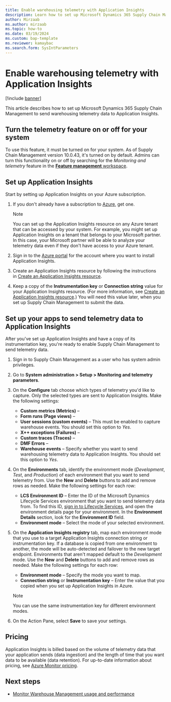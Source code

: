 ```yaml
---
title: Enable warehousing telemetry with Application Insights
description: Learn how to set up Microsoft Dynamics 365 Supply Chain Management to send warehousing telemetry data to Application Insights.
author: Mirzaab
ms.author: mirzaab
ms.topic: how-to
ms.date: 03/19/2024
ms.custom: bap-template
ms.reviewer: kamaybac
ms.search.form: SysIntParameters
---
```


# Enable warehousing telemetry with Application Insights

[!include [banner](../includes/banner.md)]

This article describes how to set up Microsoft Dynamics 365 Supply Chain Management to send warehousing telemetry data to Application Insights.

## Turn the telemetry feature on or off for your system

To use this feature, it must be turned on for your system. As of Supply Chain Management version 10.0.43, it's turned on by default. Admins can turn this functionality on or off by searching for the *Monitoring and telemetry* feature in the [**Feature management** workspace](../../fin-ops-core/fin-ops/get-started/feature-management/feature-management-overview.md).

## Set up Application Insights

Start by setting up Application Insights on your Azure subscription.

1. If you don't already have a subscription to [Azure](https://azure.microsoft.com/), get one.

    > [!NOTE]
    > You can set up the Application Insights resource on any Azure tenant that can be accessed by your system. For example, you might set up Application Insights on a tenant that belongs to your Microsoft partner. In this case, your Microsoft partner will be able to analyze your telemetry data even if they don't have access to your Azure tenant.

1. Sign in to the [Azure portal](https://portal.azure.com/) for the account where you want to install Application Insights.
1. Create an Application Insights resource by following the instructions in [Create an Application Insights resource](/azure/azure-monitor/app/create-new-resource).
1. Keep a copy of the **Instrumentation key** or **Connection string** value for your Application Insights resource. (For more information, see [Create an Application Insights resource](/azure/azure-monitor/app/create-new-resource).) You will need this value later, when you set up Supply Chain Management to submit the data.

## Set up your apps to send telemetry data to Application Insights

After you've set up Application Insights and have a copy of its instrumentation key, you're ready to enable Supply Chain Management to send telemetry data.

1. Sign in to Supply Chain Management as a user who has system admin privileges.
1. Go to **System administration \> Setup \> Monitoring and telemetry parameters**.
1. On the **Configure** tab choose which types of telemetry you'd like to capture. Only the selected types are sent to Application Insights. Make the following settings:

     <!--KFM: Details needed for each of the following. -->

    - **Custom metrics (Metrics)** – 
    - **Form runs (Page views)** – 
    - **User sessions (custom events)** – This must be enabled to capture warehouse events. You should set this option to *Yes*.
    - **X++ exceptions (Failures)** – 
    - **Custom traces (Traces)** – 
    - **DMF Errors** – 
    - **Warehouse events** – Specify whether you want to send warehousing telemetry data to Application Insights. You should set this option to *Yes*.

1. On the **Environments** tab, identify the environment mode (*Development*, *Test*, and *Production*) of each environment that you want to send telemetry from. Use the **New** and **Delete** buttons to add and remove rows as needed. Make the following settings for each row:

    - **LCS Environment ID** – Enter the ID of the Microsoft Dynamics Lifecycle Services environment that you want to send telemetry data from. To find this ID, [sign in to Lifecycle Services](https://lcs.dynamics.com/Logon/Index), and open the environment details page for your environment. In the **Environment Details** section, look for the **Environment ID** field.
    - **Environment mode** – Select the mode of your selected environment.

1. On the **Application Insights registry** tab, map each environment mode that you use to a target Application Insights connection string or instrumentation key. If a database is copied from one environment to another, the mode will be auto-detected and failover to the new target endpoint. Environments that aren't mapped default to the *Development* mode. Use the **New** and **Delete** buttons to add and remove rows as needed. Make the following settings for each row:

    - **Environment mode** – Specify the mode you want to map.
    - **Connection string** or **Instrumentation key** – Enter the value that you copied when you set up Application Insights in Azure.

    > [!NOTE]
    > You can use the same instrumentation key for different environment modes.

1. On the Action Pane, select **Save** to save your settings.

## Pricing

Application Insights is billed based on the volume of telemetry data that your application sends (data ingestion) and the length of time that you want data to be available (data retention). For up-to-date information about pricing, see [Azure Monitor pricing](https://azure.microsoft.com/pricing/details/monitor/).

## Next steps

- [Monitor Warehouse Management usage and performance](application-insights-monitor-usage-performance.md)
